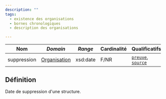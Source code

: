 ```yaml
---
description: ""
tags:
  - existence des organisations
  - bornes chronologiques
  - description des organisations

---
```


| **Nom**     | ***Domain***                                            | ***Range*** | **Cardinalité** | **Qualificatifs**                            |
| ----------- | ------------------------------------------------------- | ----------- | --------------- | -------------------------------------------- |
| suppression | [Organisation](../Classes/Organisation/Organisation.md) | xsd:date    | F/NR            | [`preuve`](preuve.md), [`source`](source.md) |

## Définition

Date de suppression d'une structure.